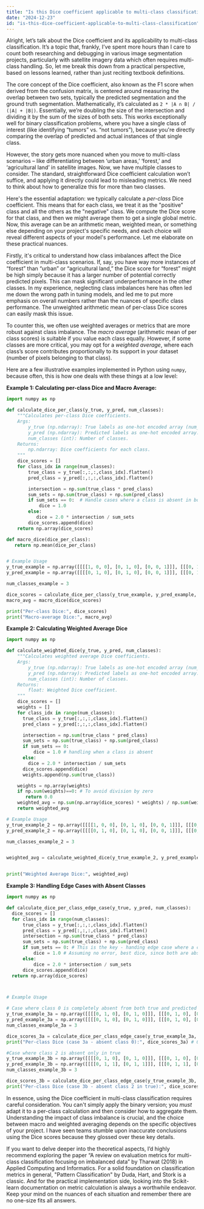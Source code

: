 ```yaml
---
title: "Is this Dice coefficient applicable to multi-class classification?"
date: "2024-12-23"
id: "is-this-dice-coefficient-applicable-to-multi-class-classification"
---
```


Alright, let’s talk about the Dice coefficient and its applicability to multi-class classification. It’s a topic that, frankly, I’ve spent more hours than I care to count both researching and debugging in various image segmentation projects, particularly with satellite imagery data which often requires multi-class handling. So, let me break this down from a practical perspective, based on lessons learned, rather than just reciting textbook definitions.

The core concept of the Dice coefficient, also known as the F1 score when derived from the confusion matrix, is centered around measuring the overlap between two sets, typically the predicted segmentation and the ground truth segmentation. Mathematically, it’s calculated as `2 * |A ∩ B| / (|A| + |B|)`. Essentially, we’re doubling the size of the intersection and dividing it by the sum of the sizes of both sets. This works exceptionally well for binary classification problems, where you have a single class of interest (like identifying “tumors” vs. “not tumors”), because you're directly comparing the overlap of predicted and actual instances of that single class.

However, the story gets more nuanced when you move to multi-class scenarios – like differentiating between ‘urban areas,’ ‘forest,’ and ‘agricultural land’ in satellite images. Now, we have multiple classes to consider. The standard, straightforward Dice coefficient calculation won’t suffice, and applying it directly could lead to misleading metrics. We need to think about how to generalize this for more than two classes.

Here's the essential adaptation: we typically calculate a *per-class* Dice coefficient. This means that for each class, we treat it as the "positive" class and all the others as the "negative" class. We compute the Dice score for that class, and then we might average them to get a single global metric. Now, this average can be an arithmetic mean, weighted mean, or something else depending on your project's specific needs, and each choice will reveal different aspects of your model's performance. Let me elaborate on these practical nuances.

Firstly, it's critical to understand how class imbalances affect the Dice coefficient in multi-class scenarios. If, say, you have way more instances of “forest” than “urban” or “agricultural land,” the Dice score for “forest” might be high simply because it has a larger number of potential correctly predicted pixels. This can mask significant underperformance in the other classes. In my experience, neglecting class imbalances here has often led me down the wrong path in tuning models, and led me to put more emphasis on overall numbers rather than the nuances of specific class performance. The unweighted arithmetic mean of per-class Dice scores can easily mask this issue.

To counter this, we often use weighted averages or metrics that are more robust against class imbalance. The *macro average* (arithmetic mean of per class scores) is suitable if you value each class equally. However, if some classes are more critical, you may opt for a *weighted average*, where each class’s score contributes proportionally to its support in your dataset (number of pixels belonging to that class).

Here are a few illustrative examples implemented in Python using `numpy`, because often, this is how one deals with these things at a low level:

**Example 1: Calculating per-class Dice and Macro Average:**

```python
import numpy as np

def calculate_dice_per_class(y_true, y_pred, num_classes):
    """Calculates per-class Dice coefficients.
    Args:
        y_true (np.ndarray): True labels as one-hot encoded array (num_samples, height, width, num_classes)
        y_pred (np.ndarray): Predicted labels as one-hot encoded array. (num_samples, height, width, num_classes)
        num_classes (int): Number of classes.
    Returns:
        np.ndarray: Dice coefficients for each class.
    """
    dice_scores = []
    for class_idx in range(num_classes):
        true_class = y_true[:,:,:,class_idx].flatten()
        pred_class = y_pred[:,:,:,class_idx].flatten()

        intersection = np.sum(true_class * pred_class)
        sum_sets = np.sum(true_class) + np.sum(pred_class)
        if sum_sets == 0:  # Handle cases where a class is absent in both true and pred
            dice = 1.0
        else:
           dice = 2.0 * intersection / sum_sets
        dice_scores.append(dice)
    return np.array(dice_scores)

def macro_dice(dice_per_class):
   return np.mean(dice_per_class)


# Example Usage
y_true_example = np.array([[[[1, 0, 0], [0, 1, 0], [0, 0, 1]]], [[[0, 1, 0], [1, 0, 0], [0, 0, 1]]]]) # Example ground truth
y_pred_example = np.array([[[[0, 1, 0], [0, 1, 0], [0, 0, 1]]], [[[0, 1, 0], [0, 1, 0], [1, 0, 0]]]]) # Example prediction

num_classes_example = 3

dice_scores = calculate_dice_per_class(y_true_example, y_pred_example, num_classes_example)
macro_avg = macro_dice(dice_scores)

print("Per-class Dice:", dice_scores)
print("Macro-average Dice:", macro_avg)


```

**Example 2: Calculating Weighted Average Dice**

```python
import numpy as np

def calculate_weighted_dice(y_true, y_pred, num_classes):
    """Calculates weighted average Dice coefficients.
    Args:
        y_true (np.ndarray): True labels as one-hot encoded array (num_samples, height, width, num_classes)
        y_pred (np.ndarray): Predicted labels as one-hot encoded array. (num_samples, height, width, num_classes)
        num_classes (int): Number of classes.
    Returns:
        float: Weighted Dice coefficient.
    """
    dice_scores = []
    weights = []
    for class_idx in range(num_classes):
      true_class = y_true[:,:,:,class_idx].flatten()
      pred_class = y_pred[:,:,:,class_idx].flatten()

      intersection = np.sum(true_class * pred_class)
      sum_sets = np.sum(true_class) + np.sum(pred_class)
      if sum_sets == 0:
          dice = 1.0 # handling when a class is absent
      else:
        dice = 2.0 * intersection / sum_sets
      dice_scores.append(dice)
      weights.append(np.sum(true_class))

    weights = np.array(weights)
    if np.sum(weights)==0: # To avoid division by zero
       return 0.0
    weighted_avg = np.sum(np.array(dice_scores) * weights) / np.sum(weights)
    return weighted_avg

# Example Usage
y_true_example_2 = np.array([[[[1, 0, 0], [0, 1, 0], [0, 0, 1]]], [[[0, 1, 0], [1, 0, 0], [0, 0, 1]]]]) # Example ground truth
y_pred_example_2 = np.array([[[[0, 1, 0], [0, 1, 0], [0, 0, 1]]], [[[0, 1, 0], [0, 1, 0], [1, 0, 0]]]]) # Example prediction

num_classes_example_2 = 3


weighted_avg = calculate_weighted_dice(y_true_example_2, y_pred_example_2, num_classes_example_2)


print("Weighted Average Dice:", weighted_avg)

```
**Example 3: Handling Edge Cases with Absent Classes**
```python
import numpy as np

def calculate_dice_per_class_edge_case(y_true, y_pred, num_classes):
  dice_scores = []
  for class_idx in range(num_classes):
      true_class = y_true[:,:,:,class_idx].flatten()
      pred_class = y_pred[:,:,:,class_idx].flatten()
      intersection = np.sum(true_class * pred_class)
      sum_sets = np.sum(true_class) + np.sum(pred_class)
      if sum_sets == 0: # This is the key - handing edge case where a class is absent.
          dice = 1.0 # Assuming no error, best dice, since both are absent
      else:
          dice = 2.0 * intersection / sum_sets
      dice_scores.append(dice)
  return np.array(dice_scores)



# Example Usage

# Case where class 0 is completely absent from both true and predicted
y_true_example_3a = np.array([[[[0, 1, 0], [0, 1, 0]]], [[[0, 1, 0], [0, 1, 0]]]])
y_pred_example_3a = np.array([[[[0, 1, 0], [0, 1, 0]]], [[[0, 1, 0], [0, 1, 0]]]])
num_classes_example_3a = 3

dice_scores_3a = calculate_dice_per_class_edge_case(y_true_example_3a, y_pred_example_3a, num_classes_example_3a)
print("Per-class Dice (case 3a - absent class 0):", dice_scores_3a) # Observe class 0 is 1.0

#Case where class 2 is absent only in true
y_true_example_3b = np.array([[[[0, 1, 0], [0, 1, 0]]], [[[0, 1, 0], [0, 1, 0]]]])
y_pred_example_3b = np.array([[[[0, 1, 1], [0, 1, 1]]], [[[0, 1, 1], [0, 1, 1]]]])
num_classes_example_3b = 3

dice_scores_3b = calculate_dice_per_class_edge_case(y_true_example_3b, y_pred_example_3b, num_classes_example_3b)
print("Per-class Dice (case 3b - absent class 2 in true):", dice_scores_3b)
```

In essence, using the Dice coefficient in multi-class classification requires careful consideration. You can't simply apply the binary version; you *must* adapt it to a per-class calculation and then consider how to aggregate them. Understanding the impact of class imbalance is crucial, and the choice between macro and weighted averaging depends on the specific objectives of your project. I have seen teams stumble upon inaccurate conclusions using the Dice scores because they glossed over these key details.

If you want to delve deeper into the theoretical aspects, I’d highly recommend exploring the paper “A review on evaluation metrics for multi-class classification focusing on imbalanced data” by Tharwat (2018) in Applied Computing and Informatics. For a solid foundation on classification metrics in general, "Pattern Classification" by Duda, Hart, and Stork is a classic. And for the practical implementation side, looking into the Scikit-learn documentation on metric calculation is always a worthwhile endeavor. Keep your mind on the nuances of each situation and remember there are no one-size fits all answers.
